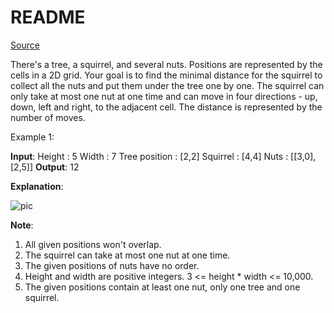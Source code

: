 # README #

[Source](https://leetcode.com/contest/leetcode-weekly-contest-31/problems/squirrel-simulation/)

There's a tree, a squirrel, and several nuts. Positions are represented by the cells in a 2D grid. Your goal is to find the minimal distance for the squirrel to collect all the nuts and put them under the tree one by one. The squirrel can only take at most one nut at one time and can move in four directions - up, down, left and right, to the adjacent cell. The distance is represented by the number of moves.

Example 1:

**Input**: 
Height : 5
Width : 7
Tree position : [2,2]
Squirrel : [4,4]
Nuts : [[3,0], [2,5]]
**Output**: 12

**Explanation**:

![pic](https://leetcode.com/static/images/problemset/squirrel_simulation.png)

**Note**:

1. All given positions won't overlap.
2. The squirrel can take at most one nut at one time.
3. The given positions of nuts have no order.
4. Height and width are positive integers. 3 <= height * width <= 10,000.
5. The given positions contain at least one nut, only one tree and one squirrel.
